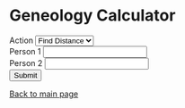 <html>
<head>
    <h1>Geneology Calculator</h1>
</head>
<body>
    <form>
        <div>
            <label>Action</label>
            <select name="action" id="action">
                <option id="find-distance" value="find-distance">Find Distance</option>
                <option id="find-path" value="find-path">Find Path</option>
            </select>
        </div>
        <div>
            <label for="person1name">Person 1</label>
            <input type="text" id="person1name" name="person1name" list="people">
        </div>
        <div>
            <label for="person2name">Person 2</label>
            <input type="text" id="person2name" name="person2name" list="people">
        </div>
        <div>
            <button type="button" onclick="doStuff()">Submit</button>
            <script>
                import * as Geneology from "./geneology.js"
                function doStuff() {
                    var action = document.getElementById("action").value
                    var person1 = document.getElementById("person1name").value
                    var person2 = document.getElementById("person2name").value
                    console.log([action, person1, person2])
                    document.getElementById("testdisplay").innerHTML = action + " from " + person1 + " to " + person2
                    document.getElementById("testdisplay").disabled = false
                    document.getElementById("pathdisplay").innerHTML = Geneology.findDistance(person1, person2)
                }
            </script>
        </div>
        <datalist id="people">
                <option value="Alan Tapper"></option>
                <option value="Brian Lee"></option>
                <option value="Katie Bablak"></option>
                <option value="Kian Robinson"></option>
                <option value="Arnav Burudgunte"></option>
        </datalist>
    </form>
    <p id="testdisplay" disabled></p>
    <p id="pathdisplay" disabled></p>
</body>
</html>

[Back to main page](./index.md)